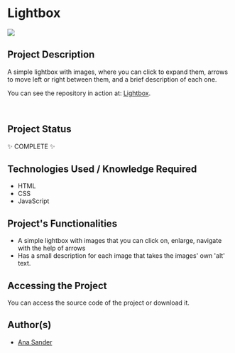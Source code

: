 <h1>Lightbox</h1>

<p>
<img src="https://img.shields.io/badge/status-COMPLETE-green?style=for-the-badge&logo=appveyor"/>
</p>

<h2>Project Description</h2>
<p>A simple lightbox with images, where you can click to expand them, arrows to move left or right between them, and a brief description of each one. </p>
<p>You can see the repository in action at: <a href='https://lightbox-alpha.vercel.app/'>Lightbox</a>.</p>
</br>

<h2>Project Status</h2>
<p>✨ COMPLETE ✨</p>

<h2>Technologies Used / Knowledge Required</h2>
<ul>
<li>HTML</li>
<li>CSS</li>
<li>JavaScript</li>
</ul>

<h2>Project's Functionalities</h2>
<ul>
<li>A simple lightbox with images that you can click on, enlarge, navigate with the help of arrows</li>
<li>Has a small description for each image that takes the images' own 'alt' text.</li>
</ul>

<h2>Accessing the Project</h2>
<p>You can access the source code of the project or download it.</p>

<h2>Author(s)</h2>
<ul>
<li><a href='https://github.com/anasander'>Ana Sander</a></li>
</ul>
